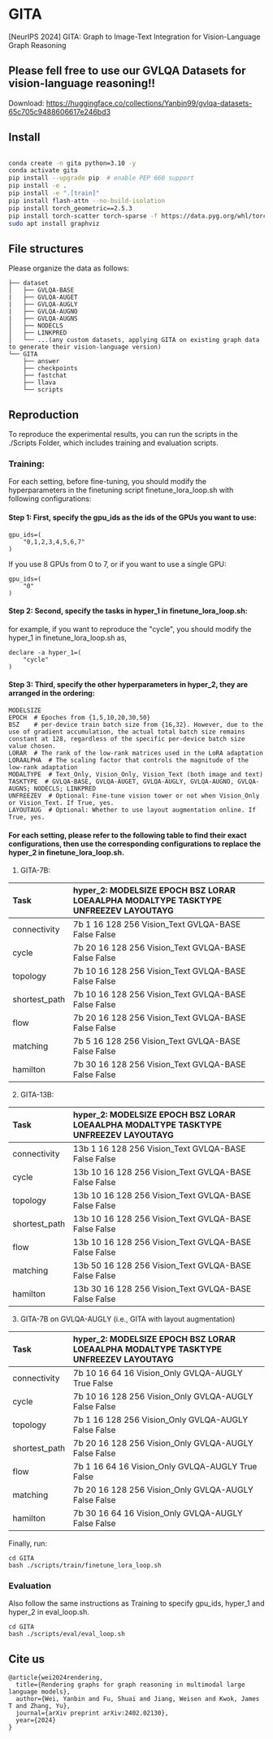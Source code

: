 # GITA
[NeurIPS 2024] GITA: Graph to Image-Text Integration for Vision-Language Graph Reasoning

## Please fell free to use our GVLQA Datasets for vision-language reasoning!!
Download:
https://huggingface.co/collections/Yanbin99/gvlqa-datasets-65c705c9488606617e246bd3


## Install
```bash

conda create -n gita python=3.10 -y
conda activate gita
pip install --upgrade pip  # enable PEP 660 support
pip install -e .
pip install -e ".[train]"
pip install flash-attn --no-build-isolation
pip install torch_geometric==2.5.3
pip install torch-scatter torch-sparse -f https://data.pyg.org/whl/torch-2.0.1+cu117.html
sudo apt install graphviz
```

## File structures
Please organize the data as follows:
```
├── dataset
│   ├── GVLQA-BASE
|   ├── GVLQA-AUGET
|   ├── GVLQA-AUGLY
|   ├── GVLQA-AUGNO
|   ├── GVLQA-AUGNS
│   ├── NODECLS
│   ├── LINKPRED
│   └── ...(any custom datasets, applying GITA on existing graph data to generate their vision-language version)
└── GITA
    ├── answer
    ├── checkpoints
    ├── fastchat
    ├── llava
    └── scripts

```

## Reproduction
To reproduce the experimental results, you can run the scripts in the ./Scripts Folder, which includes training and evaluation scripts. 

### Training:  
For each setting, before fine-tuning, you should modify the hyperparameters in the finetuning script finetune_lora_loop.sh with following configurations:

#### Step 1: First, specify the gpu_ids as the ids of the GPUs you want to use:
~~~
gpu_ids=(
    "0,1,2,3,4,5,6,7"
)
~~~
If you use 8 GPUs from 0 to 7, or if you want to use a single GPU:
~~~
gpu_ids=(
    "0"
)
~~~

#### Step 2: Second, specify the tasks in hyper_1 in finetune_lora_loop.sh:

for example, if you want to reproduce the "cycle", you should modify the hyper_1 in finetune_lora_loop.sh as,
~~~
declare -a hyper_1=(
    "cycle"
)
~~~

#### Step 3: Third, specify the other hyperparameters in hyper_2, they are arranged in the ordering:
~~~
MODELSIZE
EPOCH  # Epoches from {1,5,10,20,30,50}
BSZ    # per-device train batch size from {16,32}. However, due to the use of gradient accumulation, the actual total batch size remains constant at 128, regardless of the specific per-device batch size value chosen.
LORAR  # The rank of the low-rank matrices used in the LoRA adaptation
LORAALPHA  # The scaling factor that controls the magnitude of the low-rank adaptation
MODALTYPE  # Text_Only, Vision_Only, Vision_Text (both image and text)
TASKTYPE  # GVLQA-BASE, GVLQA-AUGET, GVLQA-AUGLY, GVLQA-AUGNO, GVLQA-AUGNS; NODECLS; LINKPRED
UNFREEZEV  # Optional: Fine-tune vision tower or not when Vision_Only or Vision_Text. If True, yes.
LAYOUTAUG  # Optional: Whether to use layout augmentation online. If True, yes.
~~~

#### For each setting, please refer to the following table to find their exact configurations, then use the corresponding configurations to replace the hyper_2 in finetune_lora_loop.sh.

1) GITA-7B:

|Task|hyper_2: MODELSIZE EPOCH BSZ LORAR LOEAALPHA MODALTYPE TASKTYPE UNFREEZEV LAYOUTAYG|
|:---|:---|
|connectivity|7b 1 16 128 256 Vision_Text GVLQA-BASE False False|
|cycle|7b 20 16 128 256 Vision_Text GVLQA-BASE False False|
|topology|7b 10 16 128 256 Vision_Text GVLQA-BASE False False|
|shortest_path|7b 10 16 128 256 Vision_Text GVLQA-BASE False False|
|flow|7b 20 16 128 256 Vision_Text GVLQA-BASE False False|
|matching|7b 5 16 128 256 Vision_Text GVLQA-BASE False False|
|hamilton|7b 30 16 128 256 Vision_Text GVLQA-BASE False False|

2) GITA-13B:

|Task|hyper_2: MODELSIZE EPOCH BSZ LORAR LOEAALPHA MODALTYPE TASKTYPE UNFREEZEV LAYOUTAYG|
|:---|:---|
|connectivity|13b 1 16 128 256 Vision_Text GVLQA-BASE False False|
|cycle|13b 10 16 128 256 Vision_Text GVLQA-BASE False False|
|topology|13b 10 16 128 256 Vision_Text GVLQA-BASE False False|
|shortest_path|13b 10 16 128 256 Vision_Text GVLQA-BASE False False|
|flow|13b 10 16 128 256 Vision_Text GVLQA-BASE False False|
|matching|13b 50 16 128 256 Vision_Text GVLQA-BASE False False|
|hamilton|13b 30 16 128 256 Vision_Text GVLQA-BASE False False|

3) GITA-7B on GVLQA-AUGLY (i.e., GITA with layout augmentation)

|Task|hyper_2: MODELSIZE EPOCH BSZ LORAR LOEAALPHA MODALTYPE TASKTYPE UNFREEZEV LAYOUTAYG|
|:---|:---|
|connectivity|7b 10 16 64 16 Vision_Only GVLQA-AUGLY True False|
|cycle|7b 10 16 128 256 Vision_Only GVLQA-AUGLY False False|
|topology|7b 1 16 128 256 Vision_Only GVLQA-AUGLY False False|
|shortest_path|7b 20 16 128 256 Vision_Only GVLQA-AUGLY False False|
|flow|7b 1 16 64 16 Vision_Only GVLQA-AUGLY True False|
|matching|7b 20 16 128 256 Vision_Only GVLQA-AUGLY False False|
|hamilton|7b 30 16 64 16 Vision_Only GVLQA-AUGLY False False|

Finally, run:
~~~
cd GITA
bash ./scripts/train/finetune_lora_loop.sh
~~~

### Evaluation
Also follow the same instructions as Training to specify gpu_ids, hyper_1 and hyper_2 in eval_loop.sh.
~~~
cd GITA
bash ./scripts/eval/eval_loop.sh
~~~

## Cite us
~~~
@article{wei2024rendering,
  title={Rendering graphs for graph reasoning in multimodal large language models},
  author={Wei, Yanbin and Fu, Shuai and Jiang, Weisen and Kwok, James T and Zhang, Yu},
  journal={arXiv preprint arXiv:2402.02130},
  year={2024}
}
~~~
